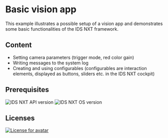 # Basic vision app
This example illustrates a possible setup of a vision app and demonstrates some basic functionalities of the IDS NXT framework.

## Content
* Setting camera parameters (trigger mode, red color gain)
* Writing messages to the system log
* Creating and using configurables (configurables are interaction elements, displayed as buttons, sliders etc. in the IDS NXT cockpit)

## Prerequisites
![IDS NXT API version](https://img.shields.io/badge/NXT_API-v2.1.0-008A96.svg)  ![IDS NXT OS version](https://img.shields.io/badge/NXT_OS-v1.1.x-008A96.svg)

## Licenses
[![License for avatar](https://img.shields.io/badge/License_for_avatar-Flaticon-lightgrey.svg)](https://www.flaticon.com/free-icons/student)
